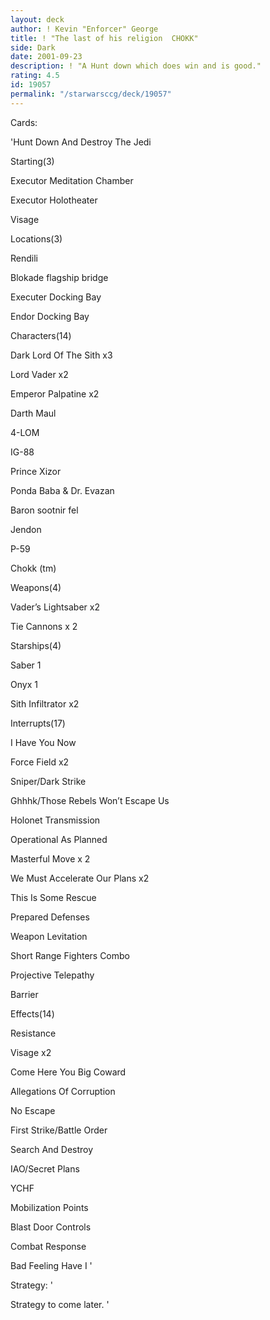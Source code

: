 ```yaml
---
layout: deck
author: ! Kevin "Enforcer" George
title: ! "The last of his religion  CHOKK"
side: Dark
date: 2001-09-23
description: ! "A Hunt down which does win and is good."
rating: 4.5
id: 19057
permalink: "/starwarsccg/deck/19057"
---
```

Cards: 

'Hunt Down And Destroy The Jedi 


Starting(3) 

Executor Meditation Chamber 

Executor Holotheater 

Visage 


Locations(3)

Rendili

Blokade flagship bridge

Executer Docking Bay

Endor Docking Bay


Characters(14) 

Dark Lord Of The Sith x3 

Lord Vader x2 

Emperor Palpatine x2 

Darth Maul 

4-LOM 

IG-88 

Prince Xizor 

Ponda Baba & Dr. Evazan 

Baron sootnir fel

Jendon

P-59

Chokk (tm)


Weapons(4) 

Vader&#8217;s Lightsaber x2 

Tie Cannons x 2 


Starships(4) 

Saber 1

Onyx 1

Sith Infiltrator x2 


Interrupts(17) 

I Have You Now  

Force Field x2 

Sniper/Dark Strike  

Ghhhk/Those Rebels Won&#8217;t Escape Us  

Holonet Transmission 

Operational As Planned 

Masterful Move x 2

We Must Accelerate Our Plans x2

This Is Some Rescue 

Prepared Defenses

Weapon Levitation

Short Range Fighters Combo

Projective Telepathy

Barrier


Effects(14) 

Resistance

Visage x2 

Come Here You Big Coward  

Allegations Of Corruption 

No Escape 

First Strike/Battle Order 

Search And Destroy 

IAO/Secret Plans

YCHF

Mobilization Points

Blast Door Controls

Combat Response

Bad Feeling Have I '

Strategy: '

Strategy to come later. '
